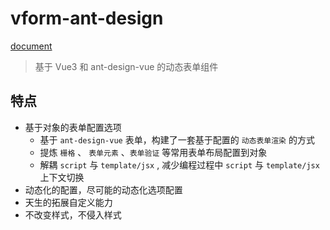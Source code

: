 # vform-ant-design

[document](https://foolishchow.github.io/vform/ant-design/)


> 基于 Vue3 和 ant-design-vue 的动态表单组件

## 特点
- 基于对象的表单配置选项   
  - 基于 `ant-design-vue` 表单，构建了一套基于配置的 `动态表单渲染` 的方式
  - 提炼 `栅格` 、 `表单元素` 、`表单验证` 等常用表单布局配置到对象
  - 解耦 `script` 与 `template/jsx` , 减少编程过程中 `script` 与 `template/jsx` 上下文切换
- 动态化的配置，尽可能的动态化选项配置
- 天生的拓展自定义能力
- 不改变样式，不侵入样式




